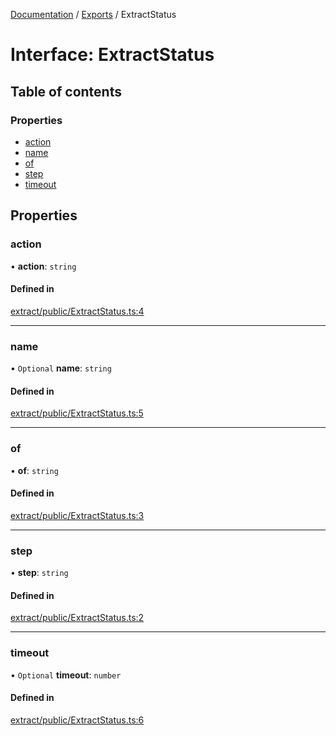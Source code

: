[Documentation](../README.md) / [Exports](../modules.md) / ExtractStatus

# Interface: ExtractStatus

## Table of contents

### Properties

- [action](ExtractStatus.md#action)
- [name](ExtractStatus.md#name)
- [of](ExtractStatus.md#of)
- [step](ExtractStatus.md#step)
- [timeout](ExtractStatus.md#timeout)

## Properties

### action

• **action**: `string`

#### Defined in

[extract/public/ExtractStatus.ts:4](https://github.com/dtempx/syphonx-core/blob/f3a2392/extract/public/ExtractStatus.ts#L4)

___

### name

• `Optional` **name**: `string`

#### Defined in

[extract/public/ExtractStatus.ts:5](https://github.com/dtempx/syphonx-core/blob/f3a2392/extract/public/ExtractStatus.ts#L5)

___

### of

• **of**: `string`

#### Defined in

[extract/public/ExtractStatus.ts:3](https://github.com/dtempx/syphonx-core/blob/f3a2392/extract/public/ExtractStatus.ts#L3)

___

### step

• **step**: `string`

#### Defined in

[extract/public/ExtractStatus.ts:2](https://github.com/dtempx/syphonx-core/blob/f3a2392/extract/public/ExtractStatus.ts#L2)

___

### timeout

• `Optional` **timeout**: `number`

#### Defined in

[extract/public/ExtractStatus.ts:6](https://github.com/dtempx/syphonx-core/blob/f3a2392/extract/public/ExtractStatus.ts#L6)
